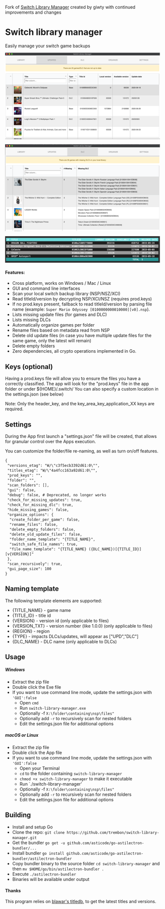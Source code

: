Fork of [Switch Library Manager](https://github.com/giwty/switch-library-manager) created by giwty with continued improvements and changes

# Switch library manager
Easily manage your switch game backups

![Image description](https://raw.githubusercontent.com/trembon/switch-library-manager/master/.github/readme/updates_ui.png)

![Image description](https://raw.githubusercontent.com/trembon/switch-library-manager/master/.github/readme/dlc_ui.png)
 
![Image description](https://raw.githubusercontent.com/trembon/switch-library-manager/master/.github/readme/cmd.png)

#### Features:
- Cross platform, works on Windows / Mac / Linux
- GUI and command line interfaces 
- Scan your local switch backup library (NSP/NSZ/XCI)
- Read titleId/version by decrypting NSP/XCI/NSZ (requires prod.keys)
- If no prod.keys present, fallback to read titleId/version by parsing file name  (example: `Super Mario Odyssey [0100000000010000][v0].nsp`).
- Lists missing update files (for games and DLC)
- Lists missing DLCs
- Automatically organize games per folder
- Rename files based on metadata read from NSP
- Delete old update files (in case you have multiple update files for the same game, only the latest will remain)
- Delete empty folders
- Zero dependencies, all crypto operations implemented in Go. 

## Keys (optional)
Having a prod.keys file will allow you to ensure the files you have a correctly classified.
The app will look for the "prod.keys" file in the app folder or under ${HOME}/.switch/
You can also specify a custom location in the settings.json (see below)

Note: Only the header_key, and the key_area_key_application_XX keys are required.

## Settings  
During the App first launch a "settings.json" file will be created, that allows for granular control over the Apps execution.

You can customize the folder/file re-naming, as well as turn on/off features.

```
{
 "versions_etag": "W/\"c3f5ecb3392d61:0\"",
 "titles_etag": "W/\"4a4fcc163a92d61:0\"",
 "prod_keys": "",
 "folder": "",
 "scan_folders": [],
 "gui": false,
 "debug": false, # Deprecated, no longer works
 "check_for_missing_updates": true,
 "check_for_missing_dlc": true,
 "hide_missing_games": false,
 "organize_options": {
  "create_folder_per_game": false,
  "rename_files": false,
  "delete_empty_folders": false,
  "delete_old_update_files": false,
  "folder_name_template": "{TITLE_NAME}",
  "switch_safe_file_names": true,
  "file_name_template": "{TITLE_NAME} ({DLC_NAME})[{TITLE_ID}][v{VERSION}]"
 },
 "scan_recursively": true,
 "gui_page_size": 100
}
```

## Naming template
The following template elements are supported:
- {TITLE_NAME} - game name
- {TITLE_ID} - title id
- {VERSION} - version id (only applicable to files)
- {VERSION_TXT} - version number (like 1.0.0) (only applicable to files)
- {REGION} - region
- {TYPE} - impacts DLCs/updates, will appear as ["UPD","DLC"]
- {DLC_NAME} - DLC name (only applicable to DLCs)

## Usage
##### Windows
- Extract the zip file
- Double click the Exe file
- If you want to use command line mode, update the settings.json with `'GUI':false`
    - Open `cmd`
    - Run `switch-library-manager.exe`
    - Optionally -f `X:\folder\containing\nsp\files"`
    - Optionally add  `-r` to recursively scan for nested folders
    - Edit the settings.json file for additional options

 
##### macOS or Linux
- Extract the zip file
- Double click the App file
- If you want to use command line mode, update the settings.json with `'GUI':false`
    - Open your Terminal
    - `cd` to the folder containing `switch-library-manager`
    - `chmod +x switch-library-manager` to make it executable
    - Run `./switch-library-manager'
    - Optionally -f `X:\folder\containing\nsp\files"`
    - Optionally add  `-r` to recursively scan for nested folders
    - Edit the settings.json file for additional options

## Building
- Install and setup Go
- Clone the repo: `git clone https://github.com/trembon/switch-library-manager.git`
- Get the bundler `go get -u github.com/asticode/go-astilectron-bundler/...`
- Install bundler `go install github.com/asticode/go-astilectron-bundler/astilectron-bundler`
- Copy bundler binary to the source folder `cd switch-library-manager` and then `mv $HOME/go/bin/astilectron-bundler .`
- Execute `./astilectron-bundler`
- Binaries will be available under output

#### Thanks
This program relies on [blawar's titledb](https://github.com/blawar/titledb), to get the latest titles and versions.
